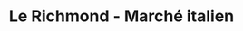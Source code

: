 ---
title: "Le Richmond - Marché italien"
url: /montreal/le-richmond-marche-italien/
shop: supermarket
---